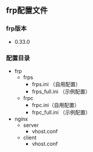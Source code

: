 ## frp配置文件
### frp版本
- 0.33.0

### 配置目录
- frp
    - frps
        - frps.ini （自用配置）
        - frps_full.ini （示例配置）
    - frpc
        - frpc.ini（自用配置）
        - frpc_full.ini （示例配置）
- nginx
    - server
        - vhost.conf
    - client
        - vhost.conf